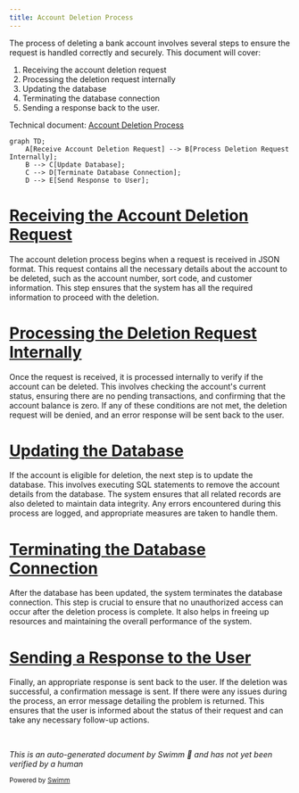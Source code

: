 ```yaml
---
title: Account Deletion Process
---
```

The process of deleting a bank account involves several steps to ensure the request is handled correctly and securely. This document will cover:

1. Receiving the account deletion request
2. Processing the deletion request internally
3. Updating the database
4. Terminating the database connection
5. Sending a response back to the user.

Technical document: <SwmLink doc-title="Account Deletion Process">[Account Deletion Process](/.swm/account-deletion-process.foi5c807.sw.md)</SwmLink>

```mermaid
graph TD;
    A[Receive Account Deletion Request] --> B[Process Deletion Request Internally];
    B --> C[Update Database];
    C --> D[Terminate Database Connection];
    D --> E[Send Response to User];
```

# [Receiving the Account Deletion Request](https://app.swimm.io/repos/Z2l0aHViJTNBJTNBY2ljcy1iYW5raW5nLXNhbXBsZS1hcHBsaWNhdGlvbi1jYnNhLUlCTS1EZW1vLUdQVCUzQSUzQVN3aW1tLURlbW8=/docs/foi5c807#handling-the-account-deletion-request)

The account deletion process begins when a request is received in JSON format. This request contains all the necessary details about the account to be deleted, such as the account number, sort code, and customer information. This step ensures that the system has all the required information to proceed with the deletion.

# [Processing the Deletion Request Internally](https://app.swimm.io/repos/Z2l0aHViJTNBJTNBY2ljcy1iYW5raW5nLXNhbXBsZS1hcHBsaWNhdGlvbi1jYnNhLUlCTS1EZW1vLUdQVCUzQSUzQVN3aW1tLURlbW8=/docs/foi5c807#processing-the-deletion-internally)

Once the request is received, it is processed internally to verify if the account can be deleted. This involves checking the account's current status, ensuring there are no pending transactions, and confirming that the account balance is zero. If any of these conditions are not met, the deletion request will be denied, and an error response will be sent back to the user.

# [Updating the Database](https://app.swimm.io/repos/Z2l0aHViJTNBJTNBY2ljcy1iYW5raW5nLXNhbXBsZS1hcHBsaWNhdGlvbi1jYnNhLUlCTS1EZW1vLUdQVCUzQSUzQVN3aW1tLURlbW8=/docs/foi5c807#writing-the-deletion-to-the-database)

If the account is eligible for deletion, the next step is to update the database. This involves executing SQL statements to remove the account details from the database. The system ensures that all related records are also deleted to maintain data integrity. Any errors encountered during this process are logged, and appropriate measures are taken to handle them.

# [Terminating the Database Connection](https://app.swimm.io/repos/Z2l0aHViJTNBJTNBY2ljcy1iYW5raW5nLXNhbXBsZS1hcHBsaWNhdGlvbi1jYnNhLUlCTS1EZW1vLUdQVCUzQSUzQVN3aW1tLURlbW8=/docs/foi5c807#opening-a-database-connection)

After the database has been updated, the system terminates the database connection. This step is crucial to ensure that no unauthorized access can occur after the deletion process is complete. It also helps in freeing up resources and maintaining the overall performance of the system.

# [Sending a Response to the User](https://app.swimm.io/repos/Z2l0aHViJTNBJTNBY2ljcy1iYW5raW5nLXNhbXBsZS1hcHBsaWNhdGlvbi1jYnNhLUlCTS1EZW1vLUdQVCUzQSUzQVN3aW1tLURlbW8=/docs/foi5c807#handling-the-account-deletion-request)

Finally, an appropriate response is sent back to the user. If the deletion was successful, a confirmation message is sent. If there were any issues during the process, an error message detailing the problem is returned. This ensures that the user is informed about the status of their request and can take any necessary follow-up actions.

&nbsp;

*This is an auto-generated document by Swimm 🌊 and has not yet been verified by a human*

<SwmMeta version="3.0.0" repo-id="Z2l0aHViJTNBJTNBY2ljcy1iYW5raW5nLXNhbXBsZS1hcHBsaWNhdGlvbi1jYnNhLUlCTS1EZW1vLUdQVCUzQSUzQVN3aW1tLURlbW8=" repo-name="cics-banking-sample-application-cbsa-IBM-Demo-GPT"><sup>Powered by [Swimm](/)</sup></SwmMeta>

